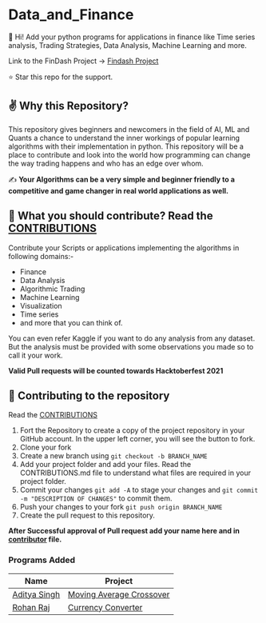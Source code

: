 # Data_and_Finance 
👋 Hi! Add your python programs for applications in finance like Time series analysis, Trading Strategies, Data Analysis, Machine Learning and more.

Link to the FinDash Project -> [Findash Project](https://findash1729.herokuapp.com/)

⭐ Star this repo for the support.

## ✌ Why this Repository?
This repository gives beginners and newcomers in the field of AI, ML and Quants a chance to understand the inner workings of popular learning algorithms with their implementation in python.
This repository will be a place to contribute and look into the world how programming can change the way trading happens and who has an edge over whom.

✍ <b>Your Algorithms can be a very simple and beginner friendly to a competitive and game changer in real world applications as well.</b>

## 🙌  What you should contribute? Read the [CONTRIBUTIONS](https://github.com/aditya172926/Data_and_Finance/blob/master/CONTRIBUTING.md)
Contribute your Scripts or applications implementing the algorithms in following domains:- 
- Finance
- Data Analysis
- Algorithmic Trading
- Machine Learning
- Visualization
- Time series
- and more that you can think of.

You can even refer Kaggle if you want to do any analysis from any dataset. But the analysis must be provided with some observations you made so to call it your work.

<b> Valid Pull requests will be counted towards Hacktoberfest 2021</b>

## 🤝  Contributing to the repository
Read the [CONTRIBUTIONS](https://github.com/aditya172926/Data_and_Finance/blob/master/CONTRIBUTING.md)
1) Fort the Repository to create a copy of the project repository in your GitHub account. In the upper left corner, you will see the button to fork.
2) Clone your fork 
3) Create a new branch using `git checkout -b BRANCH_NAME`
4) Add your project folder and add your files. Read the CONTRIBUTIONS.md file to understand what files are required in your project folder.
5) Commit your changes `git add -A` to stage your changes and `git commit -m "DESCRIPTION OF CHANGES"` to commit them.
6) Push your changes to your fork `git push origin BRANCH_NAME`
7) Create the pull request to this repository.

<b> After Successful approval of Pull request add your name here and in [contributor](https://github.com/aditya172926/Data_and_Finance/blob/master/contributors.md) file.</b>
 
### Programs Added
| Name | Project |
|------|---------|
|[Aditya Singh](https://github.com/aditya172926)| [Moving Average Crossover](https://github.com/aditya172926/Data_and_Finance/tree/dashboard2)|
|[Rohan Raj](https://github.com/ROHAN337)| [Currency Converter](https://github.com/aditya172926/Hacktoberfest_2021/tree/master/Rohan_project)|
